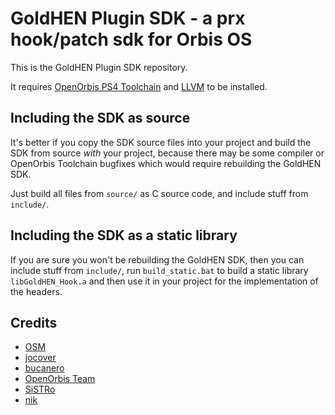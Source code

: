 # GoldHEN Plugin SDK - a prx hook/patch sdk for Orbis OS

This is the GoldHEN Plugin SDK repository.

It requires [OpenOrbis PS4 Toolchain](https://github.com/OpenOrbis/OpenOrbis-PS4-Toolchain) and [LLVM](https://llvm.org/) to be installed.

## Including the SDK as source

It's better if you copy the SDK source files into your project and build the SDK from source *with* your project,
because there may be some compiler or OpenOrbis Toolchain bugfixes which would require rebuilding the GoldHEN SDK.

Just build all files from `source/` as C source code, and include stuff from `include/`.

## Including the SDK as a static library

If you are sure you won't be rebuilding the GoldHEN SDK, then you can include stuff from `include/`,
run `build_static.bat` to build a static library `libGoldHEN_Hook.a` and then use it in your project for the implementation of the headers.

## Credits

- [OSM](https://github.com/OSM-Made)
- [jocover](https://github.com/jocover)
- [bucanero](https://github.com/bucanero)
- [OpenOrbis Team](https://github.com/OpenOrbis)
- [SiSTRo](https://github.com/SiSTR0)
- [nik](https://github.com/nkrapivin)
